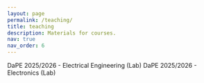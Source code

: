 ```yaml
---
layout: page
permalink: /teaching/
title: teaching
description: Materials for courses.
nav: true
nav_order: 6
---
```


DaPE 2025/2026 - Electrical Engineering (Lab)
DaPE 2025/2026 - Electronics (Lab)
